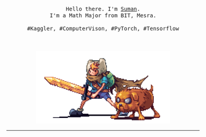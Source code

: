 <p align="center">
  <br>
  <br>
  <br>
  <samp>Hello there. I'm <a href="https://sumansahoo16.github.io/">Suman</a>.<br> I'm a Math Major from BIT, Mesra.<br><br>#Kaggler, #ComputerVison, #PyTorch, #Tensorflow</samp>
  <br>
  <br>
  <br>
  <br>
  <img src="https://github.com/sumansahoo16/sumansahoo16/blob/main/preview.gif" width="350" />
</p>

------------
